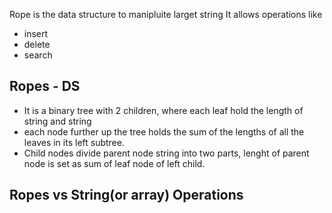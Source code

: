Rope is the data structure to manipluite larget string
It allows operations like

- insert
- delete
- search

## Ropes - DS

- It is a binary tree with 2 children, where each leaf hold the length of string and string
- each node further up the tree holds the sum of the lengths of all the leaves in its left subtree.
- Child nodes divide parent node string into two parts, lenght of parent node is set as sum of leaf node of left child.

## Ropes vs String(or array) Operations
